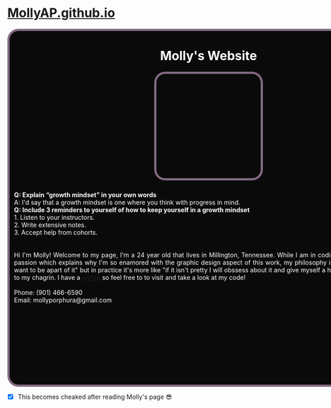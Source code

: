 # [MollyAP.github.io](https://github.com/MollyAP)
 <div style="position:absolute;top:0;bottom:0;left:0; background:url(https://i.imgur.com/SrJI4iL.png) fixed center;background-size:cover;width:100%;z-index:-1;" alt="DESCRIBE IMG"> </div>
<div style="width:900px;height:800px;background-color: #0A0A0A;border:5px solid #826982;border-radius: 25px;margin: auto;text-align: left;color: #FFFFFF"><h1 style="text-align: center">Molly's Website</h1><div style="width:236px;height:236px;border:5px solid #826982;border-radius: 25px;margin: auto; background:url(https://i.imgur.com/mk9A8ts.png);"></div><p style="padding: 10px"><strong>Q: Explain “growth mindset” in your own words</strong> <br> A: I'd say that a growth mindset is one where you think with progress in mind. <br> <strong>Q: Include 3 reminders to yourself of how to keep yourself in a growth mindset</strong> <br> 1. Listen to your instructors. <br> 2. Write extensive notes. <br> 3. Accept help from cohorts.</p><p style="text-align: justify;padding: 10px;">Hi I'm Molly! Welcome to my page, I'm a 24 year old that lives in Millington, Tennessee. While I am in coding classes art is my real passion which explains why I'm so enamored with the graphic design aspect of this work, my philosophy is "if it isn't pretty I don't want to be apart of it" but in practice it's more like "if it isn't pretty I will obssess about it and give myself a headache until it is" much to my chagrin. I have a <a href="https://github.com/MollyAP">github</a> so feel free to to visit and take a look at my code! <br> <br> Phone: (901) 466-6590 <br> Email: mollyporphura@gmail.com</p></div>

- [x] This becomes cheaked after reading Molly's page :sunglasses:
